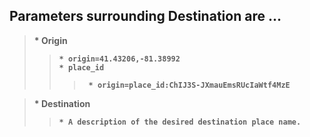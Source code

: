 <h2>Parameters surrounding Destination are ...</h2>

><b> * Origin
>>     * origin=41.43206,-81.38992
>>     * place_id
>>>      * origin=place_id:ChIJ3S-JXmauEmsRUcIaWtf4MzE

><b> * Destination
>>     * A description of the desired destination place name.  
